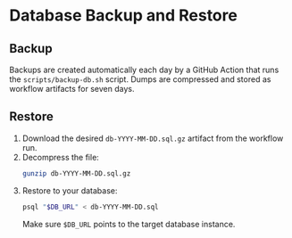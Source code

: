 # Database Backup and Restore

## Backup

Backups are created automatically each day by a GitHub Action that runs the
`scripts/backup-db.sh` script. Dumps are compressed and stored as workflow
artifacts for seven days.

## Restore

1. Download the desired `db-YYYY-MM-DD.sql.gz` artifact from the workflow run.
2. Decompress the file:
   ```bash
   gunzip db-YYYY-MM-DD.sql.gz
   ```
3. Restore to your database:
   ```bash
   psql "$DB_URL" < db-YYYY-MM-DD.sql
   ```
   Make sure `$DB_URL` points to the target database instance.

